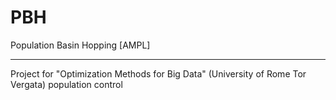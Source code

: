 # PBH
Population Basin Hopping [AMPL]

---------------------------------------------------------------------------------
Project for "Optimization Methods for Big Data" (University of Rome Tor Vergata)
population control
